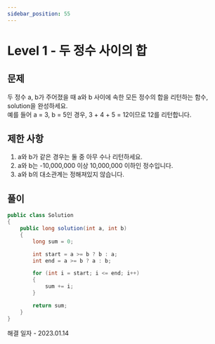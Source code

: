 ```yaml
---
sidebar_position: 55
---
```


# Level 1 - 두 정수 사이의 합

## 문제

두 정수 a, b가 주어졌을 때 a와 b 사이에 속한 모든 정수의 합을 리턴하는 함수, solution을 완성하세요.<br/>
예를 들어 a = 3, b = 5인 경우, 3 + 4 + 5 = 12이므로 12를 리턴합니다.

## 제한 사항

1. a와 b가 같은 경우는 둘 중 아무 수나 리턴하세요.
2. a와 b는 -10,000,000 이상 10,000,000 이하인 정수입니다.
3. a와 b의 대소관계는 정해져있지 않습니다.

## 풀이

```c#
public class Solution
{
    public long solution(int a, int b)
    {
        long sum = 0;

        int start = a >= b ? b : a;
        int end = a >= b ? a : b;

        for (int i = start; i <= end; i++)
        {
            sum += i;
        }

        return sum;
    }
}
```

해결 일자 - 2023.01.14